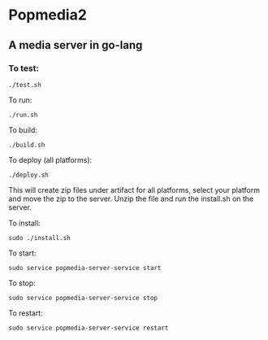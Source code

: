 # Popmedia2

## A media server in go-lang

### To test:
```
./test.sh
```

To run:
```
./run.sh
```

To build:
```
./build.sh
```

To deploy (all platforms):
```
./deploy.sh
```
This will create zip files under artifact for all platforms, select your platform and move the zip to the server.  Unzip the file and run the install.sh on the server.

To install:
```
sudo ./install.sh
```

To start:
```
sudo service popmedia-server-service start
```

To stop:
```
sudo service popmedia-server-service stop
```

To restart:
```
sudo service popmedia-server-service restart
```
